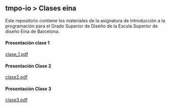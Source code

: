 
## tmpo-io > Clases eina

Este repositorio contiene los materiales de la asignatura de Introducción a la programación para el Grado Superior de Diseño de la Escula Superior de diseño Eina de Barcelona.

#### Presentación clase 1
[clase_1.pdf](clase_1.pdf)

#### Presentación Clase 2
[clase2.pdf](clase2.pdf)

#### Presentación Clase 3
[clase3.pdf](clase3.pdf)

  
